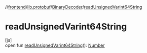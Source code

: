 //[frontend](../../../index.md)/[lib.protobuf](../index.md)/[BinaryDecoder](index.md)/[readUnsignedVarint64String](read-unsigned-varint64-string.md)

# readUnsignedVarint64String

[js]\
open fun [readUnsignedVarint64String](read-unsigned-varint64-string.md)(): [Number](https://kotlinlang.org/api/latest/jvm/stdlib/kotlin/-number/index.html)
